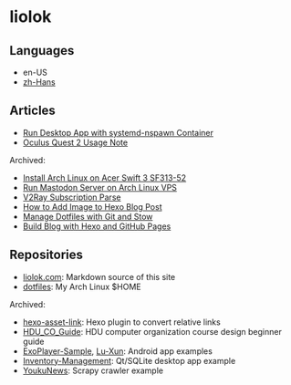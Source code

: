 # liolok

## Languages

- en-US
- [zh-Hans](zhs)

## Articles

- [Run Desktop App with systemd-nspawn Container](run-desktop-app-with-systemd-nspawn-container)
- [Oculus Quest 2 Usage Note](oculus-quest-2-usage-note)

Archived:
- [Install Arch Linux on Acer Swift 3 SF313-52](install-archlinux-on-acer-swift-3-sf313-52)
- [Run Mastodon Server on Arch Linux VPS](run-mastodon-server-on-archlinux-vps)
- [V2Ray Subscription Parse](v2ray-subscription-parse)
- [How to Add Image to Hexo Blog Post](how-to-add-image-to-hexo-blog-post)
- [Manage Dotfiles with Git and Stow](manage-dotfiles-with-git-and-stow)
- [Build Blog with Hexo and GitHub Pages](build-blog-with-hexo-and-github-pages)

## Repositories

- [liolok.com](https://github.com/liolok/liolok.com): Markdown source of this site
- [dotfiles](https://github.com/liolok/dotfiles): My Arch Linux $HOME

Archived:
- [hexo-asset-link](https://github.com/liolok/hexo-asset-link): Hexo plugin to convert relative links
- [HDU_CO_Guide](https://github.com/liolok/HDU_CO_Guide): HDU computer organization course design beginner guide
- [ExoPlayer-Sample](https://github.com/liolok/ExoPlayer-Sample), [Lu-Xun](https://github.com/liolok/Lu-Xun): Android app examples
- [Inventory-Management](https://github.com/liolok/Inventory-Management): Qt/SQLite desktop app example
- [YoukuNews](https://github.com/liolok/YoukuNews): Scrapy crawler example

